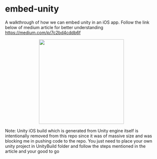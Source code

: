 # embed-unity
A walkthrough of how we can embed unity in an iOS app. Follow the link below of medium article for better understanding
https://medium.com/p/7c2bd4cddb6f


<p align="center">
  <img src="https://github.com/mh-ahmediqbal/embed-unity/blob/main/UnityBuild/RPReplay_Final1657869801.gif" width="280">
</p>

Note: Unity iOS build which is generated from Unity engine itself is intentionally removed from this repo since it was of massive size and was blocking me in pushing code to the repo. You just need to place your own unity project in UnityBuild folder and follow the steps mentioned in the article and your good to go
